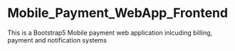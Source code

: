 # Mobile_Payment_WebApp_Frontend
This is a Bootstrap5 Mobile payment web application inlcuding billing, payment and notification systems
